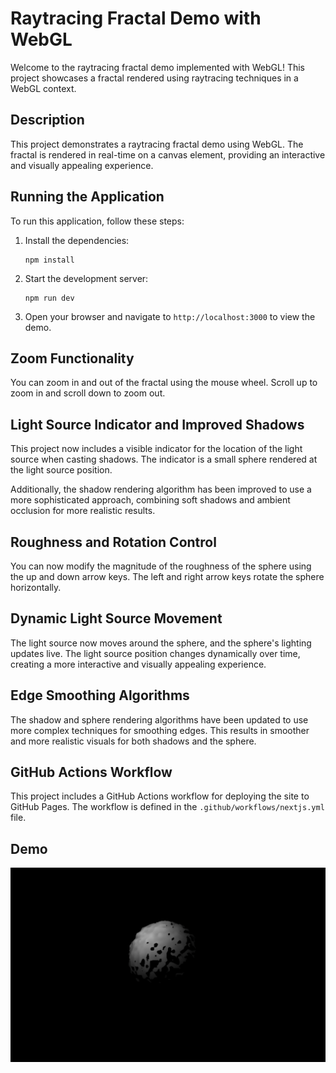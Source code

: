 # Raytracing Fractal Demo with WebGL

Welcome to the raytracing fractal demo implemented with WebGL! This project showcases a fractal rendered using raytracing techniques in a WebGL context.

## Description

This project demonstrates a raytracing fractal demo using WebGL. The fractal is rendered in real-time on a canvas element, providing an interactive and visually appealing experience.

## Running the Application

To run this application, follow these steps:

1. Install the dependencies:
   ```
   npm install
   ```

2. Start the development server:
   ```
   npm run dev
   ```

3. Open your browser and navigate to `http://localhost:3000` to view the demo.

## Zoom Functionality

You can zoom in and out of the fractal using the mouse wheel. Scroll up to zoom in and scroll down to zoom out.

## Light Source Indicator and Improved Shadows

This project now includes a visible indicator for the location of the light source when casting shadows. The indicator is a small sphere rendered at the light source position.

Additionally, the shadow rendering algorithm has been improved to use a more sophisticated approach, combining soft shadows and ambient occlusion for more realistic results.

## Roughness and Rotation Control

You can now modify the magnitude of the roughness of the sphere using the up and down arrow keys. The left and right arrow keys rotate the sphere horizontally.

## Dynamic Light Source Movement

The light source now moves around the sphere, and the sphere's lighting updates live. The light source position changes dynamically over time, creating a more interactive and visually appealing experience.

## Edge Smoothing Algorithms

The shadow and sphere rendering algorithms have been updated to use more complex techniques for smoothing edges. This results in smoother and more realistic visuals for both shadows and the sphere.

## GitHub Actions Workflow

This project includes a GitHub Actions workflow for deploying the site to GitHub Pages. The workflow is defined in the `.github/workflows/nextjs.yml` file.

## Demo
![Demo](demo.png)
